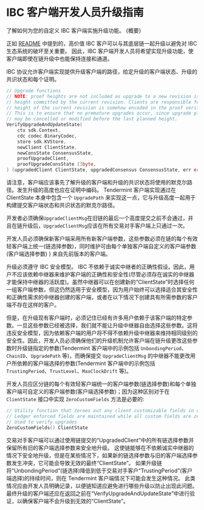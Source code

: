 <!--
order: 2
-->

# IBC 客户端开发人员升级指南

了解如何为您的自定义 IBC 客户端实施升级功能。 {概要}

正如 [README](./README.md) 中提到的，高价值 IBC 客户可以与其底层链一起升级以避免对 IBC 生态系统的破坏至关重要。 因此，IBC 客户端开发人员将希望实现升级功能，使客户端即使在链升级中也能保持连接和通道。

IBC 协议允许客户端实现提供升级客户端的路径，给定升级的客户端状态、升级的共识状态和每个证明。 

```go
// Upgrade functions
// NOTE: proof heights are not included as upgrade to a new revision is expected to pass only on the last
// height committed by the current revision. Clients are responsible for ensuring that the planned last
// height of the current revision is somehow encoded in the proof verification process.
// This is to ensure that no premature upgrades occur, since upgrade plans committed to by the counterparty
// may be cancelled or modified before the last planned height.
VerifyUpgradeAndUpdateState(
    ctx sdk.Context,
    cdc codec.BinaryCodec,
    store sdk.KVStore,
    newClient ClientState,
    newConsState ConsensusState,
    proofUpgradeClient,
    proofUpgradeConsState []byte,
) (upgradedClient ClientState, upgradedConsensus ConsensusState, err error)
```

请注意，客户端应该事先了解升级的客户端和升级的共识状态将使用的默克尔路径。发生升级的高度也应在证明中编码。 Tendermint 客户端实现通过在 ClientState 本身中包含一个 `UpgradePath` 来实现这一点，它与升级高度一起用于构建提交客户端状态和共识状态的默克尔路径。

开发者必须确保`UpgradeClientMsg`在旧链的最后一个高度提交之前不会通过，并且在链升级后，`UpgradeClientMsg`应该在所有交易对手客户端上只通过一次。

开发人员必须确保新客户端采用所有新客户端参数，这些参数必须在链的每个有效轻客户端上统一(链选择参数)，同时维护可由每个单独客户端自定义的客户端参数(客户端选择参数) ) 来自先前版本的客户端。

升级必须遵守 IBC 安全模型。 IBC 不依赖于诚实中继者的正确性假设。因此，用户不应该依赖中继器来维护客户端的正确性和安全性(尽管必须存在诚实的中继器才能保持中继器的活跃度)。虽然中继器可以在创建新的“ClientState”时选择任何一组客户端参数，但这仍然适用于安全模型，因为用户始终可以选择适合其安全性和正确性需求的中继器创建的客户端，或者在以下情况下创建具有所需参数的客户端不存在这样的客户。

但是，在升级现有客户端时，必须记住已经有许多用户依赖于该客户端的特定参数。一旦这些参数已经被选择，我们就不能让升级中继器自由选择这些参数。这将违反安全模型，因为依赖客户端的用户将不得不依赖升级中继器来维持相同级别的安全性。因此，开发人员必须确保他们的升级机制允许客户端在链升级更改这些参数时升级链指定的参数(Tendermint 客户端中的示例包括 `UnbondingPeriod`、`ChainID`、`UpgradePath` 等)，而确保提交 `UpgradeClientMsg` 的中继器不能更改用户所依赖的客户端选择的参数(Tendermint 客户端中的示例包括 `TrustingPeriod`、`TrustLevel`、`MaxClockDrift` 等)。

开发人员应区分链的每个有效轻客户端统一的客户端参数(链选择参数)和每个单独客户端可自定义的客户端参数(客户端选择参数)；因为这种区别对于在 `ClientState` 接口中实现 `ZeroCustomFields` 方法是必要的: 

```go
// Utility function that zeroes out any client customizable fields in client state
// Ledger enforced fields are maintained while all custom fields are zero values
// Used to verify upgrades
ZeroCustomFields() ClientState
```

交易对手客户端可以通过使用链提交的“UpgradedClient”中的所有链选择参数并保留所有旧的客户端选择参数来安全地升级。 这使链能够在不依赖诚实中继器的情况下安全地升级，但是在某些情况下，如果新的链选择参数与旧的客户端选择参数发生冲突，它可能会导致无效的最终“ClientState”。 如果升级链将“UnbondingPeriod”(链选择)降低到低于交易对手客户“TrustingPeriod”(客户端选择)的持续时间，则在 Tendermint 客户端情况下可能会发生这种情况。 此类情况应由开发人员明确记录，以便链知道应避免进行哪些升级以防止出现此问题。 最终升级的客户端还应在返回之前在“VerifyUpgradeAndUpdateState”中进行验证，以确保客户端不会升级到无效的“ClientState”。